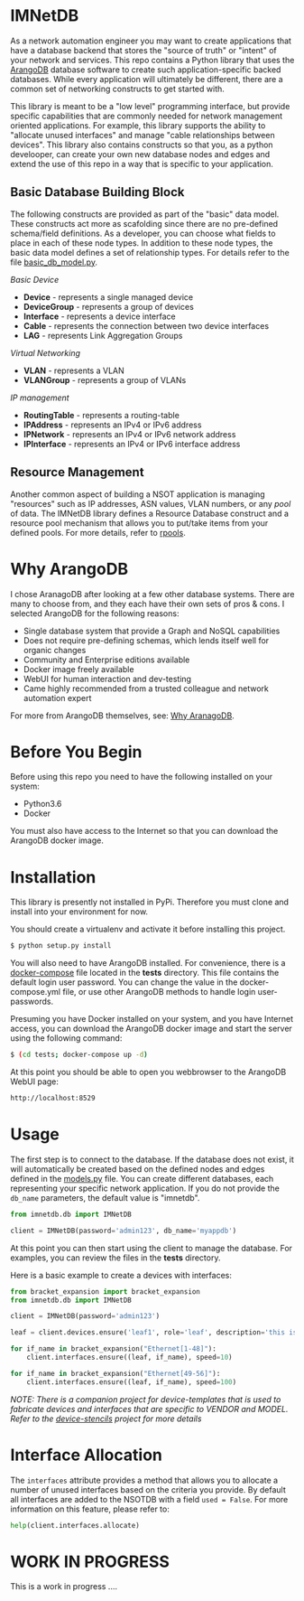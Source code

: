 # IMNetDB

As a network automation engineer you may want to create applications that have a database backend that stores
the "source of truth" or "intent" of your network and services.  This repo contains a Python library that
uses the [ArangoDB](https://www.arangodb.com/) database software to create such application-specific backed
databases.  While every application will ultimately be different, there are a common set of networking constructs to get started 
with.  

This library is meant to be a "low level" programming interface, but provide specific capabilities that are 
commonly needed for network management oriented applications.  For example, this library supports the ability
to "allocate unused interfaces" and manage "cable relationships between devices".  This library also contains 
constructs so that you, as a python develooper, can create your own new database nodes and edges and extend the use 
of this repo in a way that is specific to your application.

## Basic Database Building Block

The following constructs are provided as part of the "basic" data model.  These constructs act more as
scafolding since there are no pre-defined schema/field definitions.  As a developer, you can choose what
fields to place in each of these node types.  In addition to these node types, the basic data model 
defines a set of relationship types.  For details refer to the file [basic_db_model.py](imnetdb/db/basic_db_model.py).
 
*Basic Device*

   * **Device** - represents a single managed device
   * **DeviceGroup** - represents a group of devices
   * **Interface** - represents a device interface
   * **Cable** - represents the connection between two device interfaces
   * **LAG** - represents Link Aggregation Groups

*Virtual Networking*
   
   * **VLAN** - represents a VLAN
   * **VLANGroup** - represents a group of VLANs
   
*IP management*

   * **RoutingTable** - represents a routing-table
   * **IPAddress** - represents an IPv4 or IPv6 address
   * **IPNetwork** - represents an IPv4 or IPv6 network address
   * **IPInterface** - represents an IPv4 or IPv6 interface address

## Resource Management

Another common aspect of building a NSOT application is managing "resources" such as IP addresses, ASN values,
VLAN numbers, or any *pool* of data.  The IMNetDB library defines a Resource Database construct and a 
resource pool mechanism that allows you to put/take items from your defined pools.  For more
details, refer to [rpools](imnetdb/rpools).

   
# Why ArangoDB

I chose AranagoDB after looking at a few other database systems.  There are many to choose from, and they each
have their own sets of pros & cons.  I selected ArangoDB for the following reasons:

  * Single database system that provide a Graph and NoSQL capabilities
  * Does not require pre-defining schemas, which lends itself well for organic changes
  * Community and Enterprise editions available
  * Docker image freely available
  * WebUI for human interaction and dev-testing 
  * Came highly recommended from a trusted colleague and network automation expert
  
For more from ArangoDB themselves, see: [Why AranagoDB](https://www.arangodb.com/why-arangodb/).  

# Before You Begin

Before using this repo you need to have the following installed on your system:

  * Python3.6
  * Docker
  
You must also have access to the Internet so that you can download the ArangoDB docker image.  
  
# Installation

This library is presently not installed in PyPi.  Therefore
you must clone and install into your environment for now.  

You should create a virtualenv and activate it before installing
this project.

````bash
$ python setup.py install
````

You will also need to have ArangoDB installed.  For convenience,
there is a [docker-compose](tests/docker-compose.yml) file located in the **tests** directory.  This
file contains the default login user password.  You can change the value in the docker-compose.yml file,
or use other ArangoDB methods to handle login user-passwords.

Presuming you have Docker installed on your system, and you have Internet access, you can
download the ArangoDB docker image and start the server using the following 
command:

```bash
$ (cd tests; docker-compose up -d)
```

At this point you should be able to open you webbrowser to the ArangoDB WebUI
page:

```bash
http://localhost:8529
```

# Usage

The first step is to connect to the database.  If the database does not exist, it will automatically be
created based on the defined nodes and edges defined in the [models.py](imnetdb/db/basic_db_model.py) file.  You
can create different databases, each representing your specific network application.  If you do not provide
the `db_name` parameters, the default value is "imnetdb".

````python
from imnetdb.db import IMNetDB

client = IMNetDB(password='admin123', db_name='myappdb')
````

At this point you can then start using the client to manage the database.
For examples, you can review the files in the **tests** directory.

Here is a basic example to create a devices with interfaces:

````python
from bracket_expansion import bracket_expansion
from imnetdb.db import IMNetDB

client = IMNetDB(password='admin123')

leaf = client.devices.ensure('leaf1', role='leaf', description='this is my spine')

for if_name in bracket_expansion("Ethernet[1-48]"):
    client.interfaces.ensure((leaf, if_name), speed=10)

for if_name in bracket_expansion("Ethernet[49-56]"):
    client.interfaces.ensure((leaf, if_name), speed=100)
````

*NOTE: There is a companion project for device-templates that is used to fabricate devices and
interfaces that are specific to VENDOR and MODEL.  Refer to the [device-stencils](https://github.com/imnetdb/device-stencils)
project for more details*
# Interface Allocation

The `interfaces` attribute provides a method that allows you to allocate a number of unused
interfaces based on the criteria you provide.  By default all interfaces are added
to the NSOTDB with a field `used = False`.  For more information on this feature,
please refer to:

````python
help(client.interfaces.allocate)
````

# WORK IN PROGRESS

This is a work in progress ....